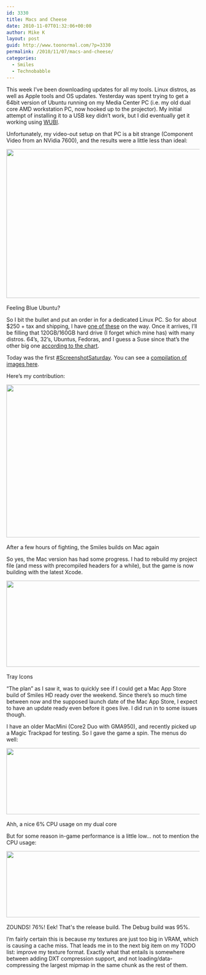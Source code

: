 ```yaml
---
id: 3330
title: Macs and Cheese
date: 2010-11-07T01:32:06+00:00
author: Mike K
layout: post
guid: http://www.toonormal.com/?p=3330
permalink: /2010/11/07/macs-and-cheese/
categories:
  - Smiles
  - Technobabble
---
```

This week I&#8217;ve been downloading updates for all my tools. Linux distros, as well as Apple tools and OS updates. Yesterday was spent trying to get a 64bit version of Ubuntu running on my Media Center PC (i.e. my old dual core AMD workstation PC, now hooked up to the projector). My initial attempt of installing it to a USB key didn&#8217;t work, but I did eventually get it working using [WUBI](http://www.ubuntu.com/desktop/get-ubuntu/windows-installer).

Unfortunately, my video-out setup on that PC is a bit strange (Component Video from an NVidia 7600), and the results were a little less than ideal:

<div id="attachment_3344" style="max-width: 650px" class="wp-caption aligncenter">
  <a href="/wp-content/uploads/2010/11/Ubunblue.jpg"><img src="/wp-content/uploads/2010/11/Ubunblue-640x389.jpg" alt="" title="Ubunblue" width="640" height="389" class="size-large wp-image-3344" srcset="http://blog.toonormal.com/wp-content/uploads/2010/11/Ubunblue-640x389.jpg 640w, http://blog.toonormal.com/wp-content/uploads/2010/11/Ubunblue-450x273.jpg 450w, http://blog.toonormal.com/wp-content/uploads/2010/11/Ubunblue.jpg 1094w" sizes="(max-width: 640px) 100vw, 640px" /></a>
  
  <p class="wp-caption-text">
    Feeling Blue Ubuntu?
  </p>
</div>

So I bit the bullet and put an order in for a dedicated Linux PC. So for about $250 + tax and shipping, I have [one of these](http://www.zotacusa.com/zotac-mag-hd-nd01.html) on the way. Once it arrives, I&#8217;ll be filling that 120GB/160GB hard drive (I forget which mine has) with many distros. 64&#8217;s, 32&#8217;s, Ubuntus, Fedoras, and I guess a Suse since that&#8217;s the other big one [according to the chart](http://distrowatch.com/stats.php?section=popularity).

Today was the first [#ScreenshotSaturday](http://search.twitter.com/search?q=%23ScreenshotSaturday). You can see a [compilation of images here](http://www.eggzero.com/screensat).

Here&#8217;s my contribution:

<div id="attachment_3331" style="max-width: 650px" class="wp-caption aligncenter">
  <a href="/wp-content/uploads/2010/11/Mac01.jpg"><img src="/wp-content/uploads/2010/11/Mac01-640x399.jpg" alt="" title="Mac01" width="640" height="399" class="size-large wp-image-3331" srcset="http://blog.toonormal.com/wp-content/uploads/2010/11/Mac01-640x399.jpg 640w, http://blog.toonormal.com/wp-content/uploads/2010/11/Mac01-450x280.jpg 450w, http://blog.toonormal.com/wp-content/uploads/2010/11/Mac01.jpg 1600w" sizes="(max-width: 640px) 100vw, 640px" /></a>
  
  <p class="wp-caption-text">
    After a few hours of fighting, the Smiles builds on Mac again
  </p>
</div>

So yes, the Mac version has had some progress. I had to rebuild my project file (and mess with precompiled headers for a while), but the game is now building with the latest Xcode. 

<div id="attachment_3332" style="max-width: 562px" class="wp-caption aligncenter">
  <a href="/wp-content/uploads/2010/11/Mac02.png"><img src="/wp-content/uploads/2010/11/Mac02.png" alt="" title="Mac02" width="552" height="225" class="size-full wp-image-3332" srcset="http://blog.toonormal.com/wp-content/uploads/2010/11/Mac02.png 552w, http://blog.toonormal.com/wp-content/uploads/2010/11/Mac02-450x183.png 450w" sizes="(max-width: 552px) 100vw, 552px" /></a>
  
  <p class="wp-caption-text">
    Tray Icons
  </p>
</div>

&#8220;The plan&#8221; as I saw it, was to quickly see if I could get a Mac App Store build of Smiles HD ready over the weekend. Since there&#8217;s so much time between now and the supposed launch date of the Mac App Store, I expect to have an update ready even before it goes live. I did run in to some issues though.

I have an older MacMini (Core2 Duo with GMA950), and recently picked up a Magic Trackpad for testing. So I gave the game a spin. The menus do well:

<div id="attachment_3336" style="max-width: 650px" class="wp-caption aligncenter">
  <a href="/wp-content/uploads/2010/11/Mac03.png"><img src="/wp-content/uploads/2010/11/Mac03-640x173.png" alt="" title="Mac03" width="640" height="173" class="size-large wp-image-3336" srcset="http://blog.toonormal.com/wp-content/uploads/2010/11/Mac03-640x173.png 640w, http://blog.toonormal.com/wp-content/uploads/2010/11/Mac03-450x122.png 450w, http://blog.toonormal.com/wp-content/uploads/2010/11/Mac03.png 828w" sizes="(max-width: 640px) 100vw, 640px" /></a>
  
  <p class="wp-caption-text">
    Ahh, a nice 6% CPU usage on my dual core
  </p>
</div>

But for some reason in-game performance is a little low&#8230; not to mention the CPU usage:

<div id="attachment_3337" style="max-width: 650px" class="wp-caption aligncenter">
  <a href="/wp-content/uploads/2010/11/Mac04.png"><img src="/wp-content/uploads/2010/11/Mac04-640x173.png" alt="" title="Mac04" width="640" height="173" class="size-large wp-image-3337" srcset="http://blog.toonormal.com/wp-content/uploads/2010/11/Mac04-640x173.png 640w, http://blog.toonormal.com/wp-content/uploads/2010/11/Mac04-450x122.png 450w, http://blog.toonormal.com/wp-content/uploads/2010/11/Mac04.png 828w" sizes="(max-width: 640px) 100vw, 640px" /></a>
  
  <p class="wp-caption-text">
    ZOUNDS! 76%! Eek! That's the release build. The Debug build was 95%.
  </p>
</div>

I&#8217;m fairly certain this is because my textures are just too big in VRAM, which is causing a cache miss. That leads me in to the next big item on my TODO list: improve my texture format. Exactly what that entails is somewhere between adding DXT compression support, and not loading/data-compressing the largest mipmap in the same chunk as the rest of them.